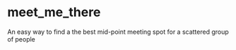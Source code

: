 meet_me_there
=============

An easy way to find a the best mid-point meeting spot for a scattered group of people
